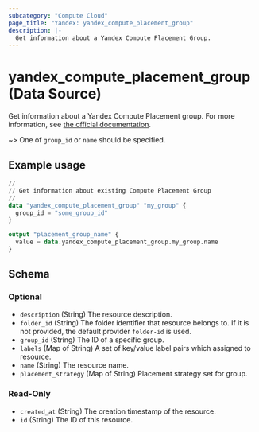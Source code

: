 ```yaml
---
subcategory: "Compute Cloud"
page_title: "Yandex: yandex_compute_placement_group"
description: |-
  Get information about a Yandex Compute Placement Group.
---
```


# yandex_compute_placement_group (Data Source)

Get information about a Yandex Compute Placement group. For more information, see [the official documentation](https://yandex.cloud/docs/compute/concepts/placement-groups).

~> One of `group_id` or `name` should be specified.

## Example usage

```terraform
//
// Get information about existing Compute Placement Group
//
data "yandex_compute_placement_group" "my_group" {
  group_id = "some_group_id"
}

output "placement_group_name" {
  value = data.yandex_compute_placement_group.my_group.name
}
```

<!-- schema generated by tfplugindocs -->
## Schema

### Optional

- `description` (String) The resource description.
- `folder_id` (String) The folder identifier that resource belongs to. If it is not provided, the default provider `folder-id` is used.
- `group_id` (String) The ID of a specific group.
- `labels` (Map of String) A set of key/value label pairs which assigned to resource.
- `name` (String) The resource name.
- `placement_strategy` (Map of String) Placement strategy set for group.

### Read-Only

- `created_at` (String) The creation timestamp of the resource.
- `id` (String) The ID of this resource.
